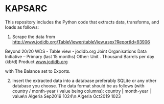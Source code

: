 # KAPSARC

This repository includes the Python code that extracts data, transforms, and loads as follows:

1) Scrape the data from http://www.jodidb.org/TableViewer/tableView.aspx?ReportId=93906  

  Beyond 20/20 WDS - Table view - jodidb.org
  Joint Organisations Data Initiative – Primary (last 15 months) Other: Unit . Thousand Barrels per day (kb/d) Product
  www.jodidb.org

 with The Balance set to Exports.

2) Insert the extracted data into a database preferably SQLite or any other database you choose. The data format should be as follows (with 
  country / month-year / value being columns):
    country | month-year | value\n
    Algeria   Sep2019      1024\n
    Algeria   Oct2019      1023

